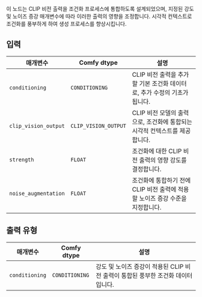 
이 노드는 CLIP 비전 출력을 조건화 프로세스에 통합하도록 설계되었으며, 지정된 강도 및 노이즈 증강 매개변수에 따라 이러한 출력의 영향을 조정합니다. 시각적 컨텍스트로 조건화를 풍부하게 하여 생성 프로세스를 향상시킵니다.

## 입력

| 매개변수              | Comfy dtype            | 설명 |
|------------------------|------------------------|-------------|
| `conditioning`         | `CONDITIONING`         | CLIP 비전 출력을 추가할 기본 조건화 데이터로, 추가 수정의 기초가 됩니다. |
| `clip_vision_output`   | `CLIP_VISION_OUTPUT`   | CLIP 비전 모델의 출력으로, 조건화에 통합되는 시각적 컨텍스트를 제공합니다. |
| `strength`             | `FLOAT`                | 조건화에 대한 CLIP 비전 출력의 영향 강도를 결정합니다. |
| `noise_augmentation`   | `FLOAT`                | 조건화에 통합하기 전에 CLIP 비전 출력에 적용할 노이즈 증강 수준을 지정합니다. |

## 출력 유형

| 매개변수             | Comfy dtype            | 설명 |
|-----------------------|------------------------|-------------|
| `conditioning`         | `CONDITIONING`         | 강도 및 노이즈 증강이 적용된 CLIP 비전 출력이 통합된 풍부한 조건화 데이터입니다. |
